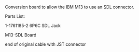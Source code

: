 Conversion board to allow the IBM M13 to use an SDL connector.

Parts List: 

1-1761185-2 6P6C SDL Jack

M13-SDL Board

end of original cable with JST connector
